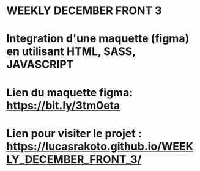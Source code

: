 # WEEKLY DECEMBER FRONT 3

# Integration d'une maquette (figma) en utilisant HTML, SASS, JAVASCRIPT

# Lien du maquette figma: https://bit.ly/3tm0eta

# Lien pour visiter le projet : https://lucasrakoto.github.io/WEEKLY_DECEMBER_FRONT_3/
